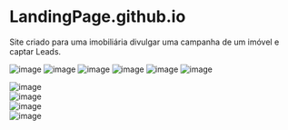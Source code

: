 # LandingPage.github.io
Site criado para uma imobiliária divulgar uma campanha de um imóvel e captar Leads.

![image](https://user-images.githubusercontent.com/76711375/231268487-e74c07b4-f07f-439b-b19d-78790f3550b9.png)
![image](https://user-images.githubusercontent.com/76711375/231268523-eb146088-6884-4734-8603-3217df79136a.png) 
![image](https://user-images.githubusercontent.com/76711375/231268552-96bc1fb9-c9bb-4407-9a98-e7cbe6650938.png)
![image](https://user-images.githubusercontent.com/76711375/231268590-daee6e2d-8649-42e6-91f9-9f03b0da61c7.png)
![image](https://user-images.githubusercontent.com/76711375/231268626-99cd497a-dcb9-4990-89fe-294b82e24420.png)
![image](https://user-images.githubusercontent.com/76711375/231268654-2cc71a64-31e4-474b-8d60-044945d8adbe.png)

![image](https://user-images.githubusercontent.com/76711375/231268766-9846d8c6-f0e4-48f3-8d51-e74fb8b4974e.png)
<br>
![image](https://user-images.githubusercontent.com/76711375/231268886-524ce4dd-739b-4b9c-930f-ad4ab7c60fe8.png)
<br>
![image](https://user-images.githubusercontent.com/76711375/231268969-254c3db6-a234-4311-81f3-a5b3d78df035.png)
<br>
![image](https://user-images.githubusercontent.com/76711375/231268996-90087ecb-347d-4848-af12-368f51a206d7.png)

